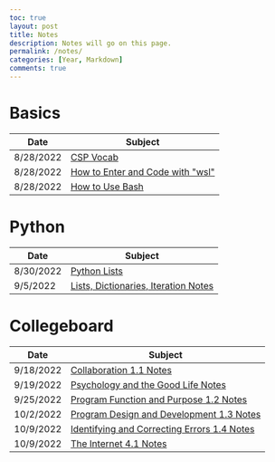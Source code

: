 ```yaml
---
toc: true
layout: post
title: Notes
description: Notes will go on this page.
permalink: /notes/
categories: [Year, Markdown]
comments: true
---
```


# Basics

| Date | Subject |
|-|-|
| 8/28/2022 | [CSP Vocab](https://davidvasilev1.github.io/fastpages/markdown/trimester%201/notes/2022/08/28/csp-vocab.html) |
| 8/28/2022 | [How to Enter and Code with "wsl"](https://davidvasilev1.github.io/fastpages/jupyter/tri%201%20notes/2022/08/28/entering-wsl-script.html) |
| 8/28/2022 | [How to Use Bash](https://davidvasilev1.github.io/fastpages/jupyter/tri%201%20notes/2022/08/28/bash-kernel.html) |

# Python

| Date | Subject |
|-|-|
| 8/30/2022 | [Python Lists](https://davidvasilev1.github.io/fastpages/jupyter/trimester%201/tri%201%20notes/2022/08/30/Lists,-Dictionaries,-Iteration.html) |
| 9/5/2022 | [Lists, Dictionaries, Iteration Notes](https://davidvasilev1.github.io/fastpages/jupyter/trimester%201/tri%201%20notes/2022/08/30/Lists,-Dictionaries,-Iteration.html) |

# Collegeboard

| Date | Subject |
|-|-|
| 9/18/2022 | [Collaboration 1.1 Notes](https://davidvasilev1.github.io/fastpages/markdown/trimester%201/tri%201%20notes/2022/09/18/video-notes.html) |
| 9/19/2022 | [Psychology and the Good Life Notes](https://davidvasilev1.github.io/fastpages/markdown/trimester%201/tri%201%20notes/2022/09/19/video-notes2.html) |
| 9/25/2022 | [Program Function and Purpose 1.2 Notes](https://davidvasilev1.github.io/fastpages/markdown/trimester%201/tri%201%20notes/2022/09/25/video-notes3.html) |
| 10/2/2022 | [Program Design and Development 1.3 Notes](https://davidvasilev1.github.io/fastpages/markdown/trimester%201/tri%201%20notes/2022/10/02/video-notes4.html) |
| 10/9/2022 | [Identifying and Correcting Errors 1.4 Notes](https://davidvasilev1.github.io/fastpages/markdown/trimester%201/tri%201%20notes/collegeboard/2022/10/09/video-notes5.html) |
| 10/9/2022 | [The Internet 4.1 Notes](https://davidvasilev1.github.io/fastpages/markdown/trimester%201/tri%201%20notes/collegeboard/2022/10/09/video-notes6.html) |